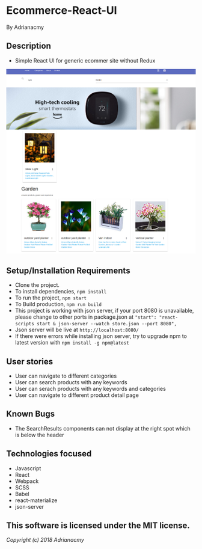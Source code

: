 # Ecommerce-React-UI


By Adrianacmy

## Description

- Simple React UI for generic ecommer site without Redux

![overview](./src/components/assets/images/ecommerce.png)

## Setup/Installation Requirements

- Clone the project.
- To install dependencies, `npm install`
- To run the project, `npm start`
- To Build production, `npm run build`
- This project is working with json server, if your port 8080 is unavailable, please change to other ports in package.json at `"start": "react-scripts start & json-server --watch store.json --port 8080",` 
- Json server will be live at `http://localhost:8080/`
- If there were errors while installing json server, try to upgrade npm to latest version with ``npm install -g npm@latest``

## User stories

- User can navigate to different categories
- User can search products with any keywords
- User can serach products with any keywords and categories 
- User can navigate to different product detail page


## Known Bugs

- The SearchResults components can not display at the right spot which is below the header

## Technologies focused

- Javascript
- React
- Webpack
- SCSS
- Babel
- react-materialize
- json-server



## This software is licensed under the MIT license.

*Copyright (c) 2018 Adrianacmy*